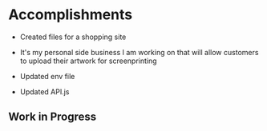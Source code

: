 # Accomplishments

- Created files for a shopping site

- It's my personal side business I am working on that will allow customers to upload their artwork for screenprinting
- Updated env file
- Updated API.js

## Work in Progress
